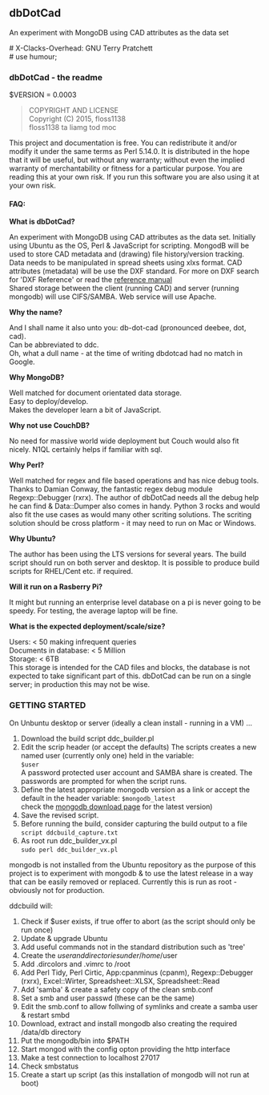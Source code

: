 ## dbDotCad
An experiment with MongoDB using CAD attributes as the data set

\# X-Clacks-Overhead: GNU Terry Pratchett  
\# use humour;

### dbDotCad - the readme  
$VERSION = 0.0003    
> COPYRIGHT AND LICENSE    
> Copyright (C) 2015, floss1138  
> floss1138 ta liamg tod moc  

This project and documentation is free. 
You can redistribute it and/or modify it 
under the same terms as Perl 5.14.0.
It is distributed in the hope that it will be useful,
but without any warranty; without even the implied
warranty of merchantability or fitness for a particular purpose.
You are reading this at your own risk.
If you run this software you are also using it at your own risk.

#### FAQ:
**What is dbDotCad?**

An experiment with MongoDB using CAD attributes as the data set.
Initially using Ubuntu as the OS, Perl & JavaScript for scripting.
MongodB will be used to store CAD metadata and (drawing) file history/version tracking.
Data needs to be manipulated in spread sheets using xlxs format.
CAD attributes (metadata) will be use the DXF standard.
For more on DXF search for 'DXF Reference' or read the [reference manual](http://images.autodesk.com/adsk/files/autocad_2012_pdf_dxf-reference_enu.pdf)   
Shared storage between the client (running CAD) and server (running mongodb)
will use CIFS/SAMBA.   Web service will use Apache. 

**Why the name?** 

And I shall name it also unto you: db-dot-cad (pronounced deebee, dot, cad).  
Can be abbreviated to ddc.  
Oh, what a dull name - at the time of writing dbdotcad had no match in Google.

**Why MongoDB?** 

Well matched for document orientated data storage.  
Easy to deploy/develop.  
Makes the developer learn a bit of JavaScript.

**Why not use CouchDB?**

No need for massive world wide deployment but Couch would also fit nicely.
N1QL certainly helps if familiar with sql.  

**Why Perl?**

Well matched for regex and file based operations and has nice debug tools.  
Thanks to Damian Conway, the fantastic regex debug module Regexp::Debugger (rxrx).
The author of dbDotCad needs all the debug help he can find & Data::Dumper also comes in handy.
Python 3 rocks and would also fit the use cases as would many other scriting solutions.
The scriting solution should be cross platform - it may need to run on Mac or Windows.

**Why Ubuntu?**

The author has been using the LTS versions for several years.
The build script should run on both server and desktop.
It is possible to produce build scripts for RHEL/Cent etc. if required.

**Will it run on a Rasberry Pi?**

It might but running an enterprise level database on a pi is never going to be speedy.
For testing, the average laptop will be fine.

**What is the expected deployment/scale/size?**

Users: < 50 making infrequent queries   
Documents in database: < 5 Million   
Storage: < 6TB   
This storage is intended for the CAD files and blocks,
the database is not expected to take significant part of this. 
dbDotCad can be run on a single server; in production this may not be wise.

### GETTING STARTED

On Unbuntu desktop or server (ideally a clean install - running in a VM) ...

1.  Download the build script ddc_builder.pl  
2.  Edit the scrip header (or accept the defaults)
The scripts creates a new named user (currently only one) held in the variable:  
`$user`   
A password protected user account and SAMBA share is created.
The passwords are prompted for when the script runs.
3.  Define the latest appropriate mongodb version as a link 
or accept the default in the header variable:
`$mongodb_latest`   
check the [mongodb download page](https://www.mongodb.org/downloads) for the latest version)
4.  Save the revised script.
5.  Before running the build, consider capturing the build output to a file   
`script ddcbuild_capture.txt`   
6.  As root run ddc_builder_vx.pl   
`sudo perl ddc_builder_vx.pl`   

mongodb is not installed from the Ubuntu repository as the 
purpose of this project is to experiment with mongodb &
to use the latest release in a way that can be easily removed or replaced.
Currently this is run as root - obviously not for production.  

ddcbuild will:

1.  Check if $user exists, if true offer to abort (as the script should only be run once)
1.  Update & upgrade Ubuntu
1.  Add useful commands not in the standard distribution such as 'tree'
1.  Create the $user and directories under /home/$user
1.  Add .dircolors and .vimrc to /root
1.  Add Perl Tidy, Perl Cirtic, App:cpanminus (cpanm), Regexp::Debugger (rxrx), Excel::Wirter, Spreadsheet::XLSX, Spreadsheet::Read
1.  Add 'samba' & create a safety copy of the clean smb.conf
1.  Set a smb and user passwd (these can be the same)
1.  Edit the smb.conf to allow follwing of symlinks and create a samba user & restart smbd
2.  Download, extract and install mongodb also creating the required /data/db directory
3.  Put the mongodb/bin into $PATH 
4.  Start mongod with the config opton providing the http interface
5.  Make a test connection to localhost 27017 
6.  Check smbstatus
7.  Create a start up script (as this installation of mongodb will not run at boot)
  



